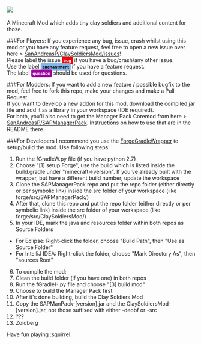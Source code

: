 ![](https://raw.githubusercontent.com/SanAndreasP/ClaySoldiersMod/c68469697af8eb163348182866e35ebd62c6fc13/resources/assets/claysoldiers/logo.png)
===============
A Minecraft Mod which adds tiny clay soldiers and additional content for those.

###For Players:
If you experience any bug, issue, crash whilst using this mod or you have any feature request, feel free to open a new issue over here &gt; [SanAndreasP/ClaySoldiersMod/issues](https://github.com/SanAndreasP/ClaySoldiersMod/issues)!<br>
Please label the issue <b style="background-color:#FF0000;color:#FFF;padding: 3px 4px;border-radius:3px;box-shadow:0 -1px 0 rgba(0, 0, 0, 0.12) inset;font-size:11px">bug</b> if you have a bug/crash/any other issue.<br>
Use the label <b style="background-color:#84b6eb;color:#000;padding: 3px 4px;border-radius:3px;box-shadow:0 -1px 0 rgba(0, 0, 0, 0.12) inset;font-size:11px">enchantment</b> if you have a feature request.<br>
The label <b style="background-color:#A000A0;color:#FFF;padding: 3px 4px;border-radius:3px;box-shadow:0 -1px 0 rgba(0, 0, 0, 0.12) inset;font-size:11px">question</b> should be used for questions.

###For Modders:
If you want to add a new feature / possible bugfix to the mod, feel free to fork this repo, make your changes and make a Pull Request.<br>
If you want to develop a new addon for this mod, download the compiled jar file and add it as a library in your workspace (IDE required).<br>
For both, you'll also need to get the Manager Pack Coremod from here &gt; [SanAndreasP/SAPManagerPack](https://github.com/SanAndreasP/SAPManagerPack). Instructions on how to use that are in the README there.

###For Developers
I recommend you use the [ForgeGradleWrapper](https://github.com/SanAndreasP/ForgeGradleWrapper) to setup/build the mod. Use following steps:

1. Run the fGradleW.py file (if you have python 2.7)
2. Choose "[1] setup Forge", use the build which is listed inside the build.gradle under "minecraft->version". If you've already built with the wrapper, but have a different build number, update the workspace
3. Clone the SAPManagerPack repo and put the repo folder (either directly or per symbolic link) inside the src folder of your workspace (like forge/src/SAPManagerPack/)
4. After that, clone this repo and put the repo folder (either directly or per symbolic link) inside the src folder of your workspace (like forge/src/ClaySoldiersMod/)
5. In your IDE, mark the java and resources folder within both repos as Source Folders
  * For Eclipse: Right-click the folder, choose "Build Path", then "Use as Source Folder"
  * For IntelliJ IDEA:  Right-click the folder, choose "Mark Directory As", then "sources Root"
6. To compile the mod:
  1. Clean the build folder (if you have one) in both repos
  2. Run the fGradleH.py file and choose "[3] build mod"
  3. Choose to build the Manager Pack first
  4. After it's done building, build the Clay Soldiers Mod
  5. Copy the SAPManPack-[version].jar and the ClaySoldiersMod-[version].jar, not those suffixed with either -deobf or -src
  6. ???
  7. Zoidberg

Have fun playing :squirrel:
